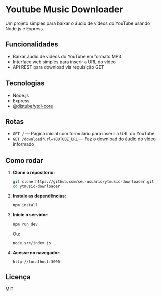 # Youtube Music Downloader

Um projeto simples para baixar o áudio de vídeos do YouTube usando Node.js e Express.

## Funcionalidades

-   Baixar áudio de vídeos do YouTube em formato MP3
-   Interface web simples para inserir a URL do vídeo
-   API REST para download via requisição GET

## Tecnologias

-   Node.js
-   Express
-   [@distube/ytdl-core](https://www.npmjs.com/package/@distube/ytdl-core)

## Rotas

-   `GET /` — Página inicial com formulário para inserir a URL do YouTube
-   `GET /download?url=YOUTUBE_URL` — Faz o download do áudio do vídeo informado

## Como rodar

1. **Clone o repositório:**

    ```bash
    git clone https://github.com/seu-usuario/ytmusic-downloader.git
    cd ytmusic-downloader
    ```

2. **Instale as dependências:**

    ```bash
    npm install
    ```

3. **Inicie o servidor:**

    ```bash
    npm run dev
    ```

    Ou:

    ```bash
    node src/index.js
    ```

4. **Acesse no navegador:**

    ```
    http://localhost:3000
    ```

## Licença

MIT
